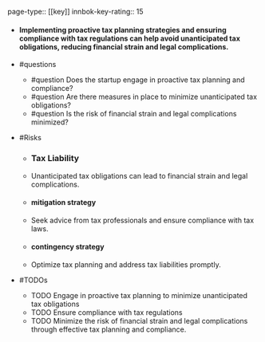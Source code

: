 page-type:: [[key]]
innbok-key-rating:: 15
- #### Implementing proactive tax planning strategies and ensuring compliance with tax regulations can help avoid unanticipated tax obligations, reducing financial strain and legal complications.
- #questions
  - #question Does the startup engage in proactive tax planning and compliance?
  - #question Are there measures in place to minimize unanticipated tax obligations?
  - #question Is the risk of financial strain and legal complications minimized?
- #Risks

  - ### Tax Liability
  - Unanticipated tax obligations can lead to financial strain and legal complications.
  - #### mitigation strategy
  - Seek advice from tax professionals and ensure compliance with tax laws.
  - #### contingency strategy
  - Optimize tax planning and address tax liabilities promptly.
- #TODOs
  - TODO Engage in proactive tax planning to minimize unanticipated tax obligations
  - TODO  Ensure compliance with tax regulations
  - TODO  Minimize the risk of financial strain and legal complications through effective tax planning and compliance.



